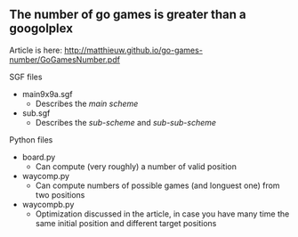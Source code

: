 The number of go games is greater than a googolplex
---------------------------------------------------

Article is here: http://matthieuw.github.io/go-games-number/GoGamesNumber.pdf

SGF files
 - main9x9a.sgf
    - Describes the _main scheme_
 - sub.sgf
    - Describes the _sub-scheme_ and _sub-sub-scheme_

Python files
 - board.py           
   - Can compute (very roughly) a number of valid position
 - waycomp.py         
   - Can compute numbers of possible games (and longuest one) from two positions
 - waycompb.py
   - Optimization discussed in the article, in case you have many time the same initial position and different target positions
